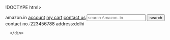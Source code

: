 <!-- form by using html and css -->
!DOCTYPE html>
<html>
  <head>
    <title>Hello</title>
    <link rel="stylesheet" href="styles.css" />
  </head>
  <body>
    <div id="navbar">
      <a id="logo">amazon.in</a>
      <a href=#Hello>account</a>
      <a href=https//www.google.in/>my cart</a>
      <a href=Amazon.in>contact us</a>
      <input placeholder="search Amazon. in">
      <button>search</button>
      <div id="info">
        <a>contact no.:223456788</a>
        <a>address:delhi</a>
        
      </div>
      
  </body>
 
</html>


